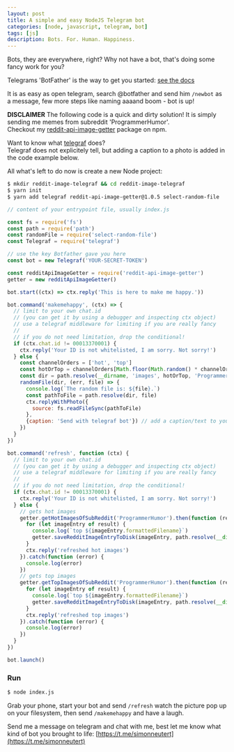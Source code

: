 ```yaml
---
layout: post
title: A simple and easy NodeJS Telegram bot
categories: [node, javascript, telegram, bot]
tags: [js]
description: Bots. For. Human. Happiness.
---
```


Bots, they are everywhere, right? Why not have a bot, that's doing some fancy work for you?

Telegrams 'BotFather' is the way to get you started: [see the docs](https://core.telegram.org/bots#6-botfather)

It is as easy as open telegram, search @botfather and send him `/newbot` as a message, few more steps like naming aaaand boom - bot is up!

__DISCLAIMER__ The following code is a quick and dirty solution! It is simply sending me memes from subreddit 'ProgrammerHumor'.  
Checkout my [reddit-api-image-getter](https://www.npmjs.com/package/reddit-api-image-getter) package on npm.

Want to know what [telegraf](https://github.com/telegraf/telegraf/blob/develop/docs/examples/media-bot.js) does?  
Telegraf does not explicitely tell, but adding a caption to a photo is added in the code example below.

All what's left to do now is create a new Node project:

``` bash
$ mkdir reddit-image-telegraf && cd reddit-image-telegraf
$ yarn init
$ yarn add telegraf reddit-api-image-getter@1.0.5 select-random-file
```

~~~ javascript
// content of your entrypoint file, usually index.js

const fs = require('fs')
const path = require('path')
const randomFile = require('select-random-file')
const Telegraf = require('telegraf')

// use the key Botfather gave you here
const bot = new Telegraf('YOUR-SECRET-TOKEN')

const redditApiImageGetter = require('reddit-api-image-getter')
getter = new redditApiImageGetter()

bot.start((ctx) => ctx.reply('This is here to make me happy.'))

bot.command('makemehappy', (ctx) => {
  // limit to your own chat.id 
  // (you can get it by using a debugger and inspecting ctx object)
  // use a telegraf middleware for limiting if you are really fancy
  //
  // if you do not need limitation, drop the conditional!
  if (ctx.chat.id != 00013370001) {
    ctx.reply('Your ID is not whitelisted, I am sorry. Not sorry!')
  } else {
    const channelOrders = ['hot', 'top']
    const hotOrTop = channelOrders[Math.floor(Math.random() * channelOrders.length)];
    const dir = path.resolve(__dirname, 'images', hotOrTop, 'ProgrammerHumor')
    randomFile(dir, (err, file) => {
      console.log(`The random file is: ${file}.`)
      const pathToFile = path.resolve(dir, file)
      ctx.replyWithPhoto({
        source: fs.readFileSync(pathToFile)
      },
      {caption: 'Send with telegraf bot'}) // add a caption/text to your media (< 1024 signs)
    })
  }
})

bot.command('refresh', function (ctx) {
  // limit to your own chat.id 
  // (you can get it by using a debugger and inspecting ctx object)
  // use a telegraf middleware for limiting if you are really fancy
  //
  // if you do not need limitation, drop the conditional!
  if (ctx.chat.id != 00013370001) {
    ctx.reply('Your ID is not whitelisted, I am sorry. Not sorry!')
  } else {
    // gets hot images
    getter.getHotImagesOfSubReddit('ProgrammerHumor').then(function (result) {
      for (let imageEntry of result) {
        console.log(`top ${imageEntry.formattedFilename}`)
        getter.saveRedditImageEntryToDisk(imageEntry, path.resolve(__dirname, 'images', 'hot'))
      }
      ctx.reply('refreshed hot images')
    }).catch(function (error) {
      console.log(error)
    })
    // gets top images
    getter.getTopImagesOfSubReddit('ProgrammerHumor').then(function (result) {
      for (let imageEntry of result) {
        console.log(`top ${imageEntry.formattedFilename}`)
        getter.saveRedditImageEntryToDisk(imageEntry, path.resolve(__dirname, 'images', 'top'))
      }
      ctx.reply('refreshed top images')
    }).catch(function (error) {
      console.log(error)
    })
  }
})

bot.launch()
~~~

### Run

~~~ bash
$ node index.js
~~~

Grab your phone, start your bot and send `/refresh` watch the picture pop up on your filesystem, then send `/makemehappy` and have a laugh.

Send me a message on telegram and chat with me, best let me know what kind of bot you brought to life: [https://t.me/simonneutert](https://t.me/simonneutert)